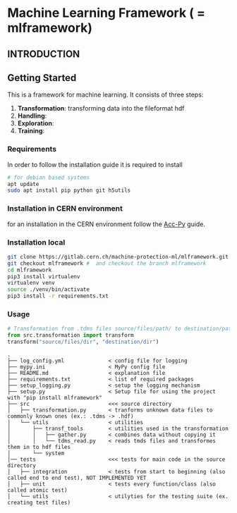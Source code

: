 # Machine Learning Framework ( = mlframework)
## INTRODUCTION

## Getting Started
This is a framework for machine learning. It consists of three steps:
1) **Transformation**: transforming data into the fileformat hdf
2) **Handling**: 
3) **Exploration**:
4) **Training**:
### Requirements
In order to follow the installation guide it is required to install
```bash
# for debian based systems
apt update
sudo apt install pip python git h5utils 
```
### Installation in CERN environment
for an installation in the CERN environment follow the [Acc-Py](https://wikis.cern.ch/display/ACCPY/Getting+started+with+Acc-Py) guide.

### Installation local
```bash
git clone https://gitlab.cern.ch/machine-protection-ml/mlframework.git # Clone the gitlab project
git checkout mlframework #  and checkout the branch mlframework
cd mlframework
pip3 install virtualenv
virtualenv venv
source ./venv/bin/activate
pip3 install -r requirements.txt
```
### Usage
```python
# Transformation from .tdms files source/files/path/ to destination/path/
from src.transformation import transform
transform("source/files/dir", "destination/dir")
```

```angular2html ( cleanpy .; tree -A -I "__init__.py|venv|__pycache__|log_files")
.
├── log_config.yml              < config file for logging
├── mypy.ini                    < MyPy config file
├── README.md                   < explanation file
├── requirements.txt            < list of required packages
├── setup_logging.py            < setup the logging mechanism
├── setup.py                    < Setup file for using the project with "pip install mlframework"
├── src                         <<< source directory
│   ├── transformation.py       < tranforms unknown data files to commonly known ones (ex.: .tdms -> .hdf)
│   └── utils                   < utilities
│       ├── transf_tools        < utilities used in the transformation
│       │   ├── gather.py       < combines data without copying it
│       │   └── tdms_read.py    < reads tmds files and transformes them in to hdf files
│       └── system              
│── tests                       <<< tests for main code in the source directory
│   ├── integration             < tests from start to beginning (also called end to end test), NOT IMPLEMENTED YET
│   ├── unit                    < tests every function/class (also called atomic test)
│   └── utils                   < utilyties for the testing suite (ex. creating test files)
```
